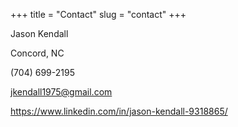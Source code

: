 +++
title = "Contact"
slug = "contact"
+++

Jason Kendall

Concord, NC

(704) 699-2195

jkendall1975@gmail.com

https://www.linkedin.com/in/jason-kendall-9318865/
